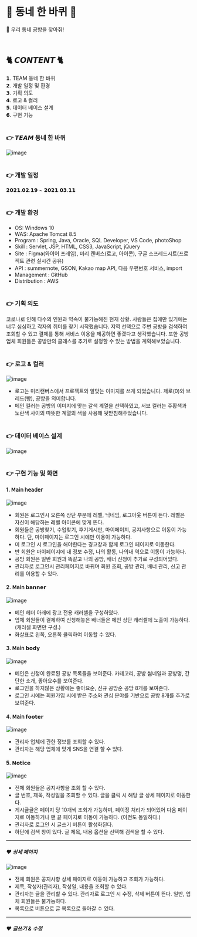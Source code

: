 # 🛴 동네 한 바퀴 🛴
🤎 우리 동네 공방을 찾아줘!

<br>

## 🐈 𝘾𝙊𝙉𝙏𝙀𝙉𝙏 🐈

𝟭. TEAM 동네 한 바퀴 <br>
𝟮. 개발 일정 및 환경 <br>
𝟯. 기획 의도 <br>
𝟰. 로고 & 컬러 <br>
𝟱. 데이터 베이스 설계 <br>
𝟲. 구현 기능 <br><br>


### 👉 𝙏𝙀𝘼𝙈 동네 한 바퀴
![image](https://user-images.githubusercontent.com/74957603/115673305-72fc9380-a387-11eb-827d-624df1b10862.png)
<br><br>

### 👉 개발 일정
𝟮𝟬𝟮𝟭.𝟬𝟮.𝟭𝟵 ~ 𝟮𝟬𝟮𝟭.𝟬𝟯.𝟭𝟭
<br><br>

### 👉 개발 환경
- OS: Windows 10
- WAS: Apache Tomcat 8.5
- Program : Spring, Java, Oracle, SQL Developer, VS Code, photoShop
- Skill : Servlet, JSP, HTML, CSS3, JavaScript, jQuery
- Site : Figma(와이어 프레임), 미리 캔버스(로고, 아이콘), 구글 스프레드시트(프로젝트 관련 실시간 공유)
- API : summernote, GSON, Kakao map API, 다음 우편번호 서비스, import
- Management : GitHub
- Distribution : AWS
<br><br>

### 👉 기획 의도
코로나로 인해 다수의 인원과 약속이 불가능해진 현재 상황. 사람들은 집에만 있기에는 너무 심심하고 각자의 취미를 찾기 시작했습니다.
지역 선택으로 주변 공방을 검색하여 조회할 수 있고 결제를 통해 서비스 이용을 제공하면 좋겠다고 생각했습니다.
또한 공방 업체 회원들은 공방만의 클래스를 추가로 설정할 수 있는 방법을 계획해보았습니다.
<br><br>

### 👉 로고 & 컬러
![image](https://user-images.githubusercontent.com/74957603/115675842-ef907180-a389-11eb-849e-b42b82619213.png)
- 로고는 미리캔버스에서 프로젝트와 알맞는 이미지를 쓰게 되었습니다. 제로(0)와 브레드(빵), 공방을 의미합니다.
- 메인 컬러는 공방의 이미지에 맞는 갈색 계열을 선택하였고, 서브 컬러는 주황색과 노란색 사이의 따뜻한 계열의 색을 사용해 뒷받침해주었습니다.
<br><br>

### 👉 데이터 베이스 설계
![image](https://user-images.githubusercontent.com/74957603/115676368-7d6c5c80-a38a-11eb-93ed-1fb6461ea447.png)
<br><br>

### 👉 구현 기능 및 화면
  #### 1. 𝖬𝖺𝗂𝗇 𝗁𝖾𝖺𝖽𝖾𝗋 <br>
  ![image](https://user-images.githubusercontent.com/74957603/115677464-75f98300-a38b-11eb-9ede-96b4e533b0fa.png)
  - 회원은 로그인시 오른쪽 상단 부분에 레벨, 닉네임, 로그아웃 버튼이 뜬다. 레벨은 자신이 해당하는 레벨 아이콘에 맞게 뜬다.
  - 회원들은 공방찾기, 수업찾기, 후기게시판, 마이페이지, 공지사항으로 이동이 가능하다. 단, 마이페이지는 로그인 시에만 이용이 가능하다. 
  - 미 로그인 시 로그인을 해야한다는 경고창과 함께 로그인 페이지로 이동한다.
  - 반 회원은 마이페이지에 내 정보 수정, 나의 활동, 나의내 역으로 이동이 가능하다. 
  - 공방 회원은 일반 회원과 똑같고 나의 공방, 배너 신청이 추가로 구성되어있다. 
  - 관리자로 로그인시 관리페이지로 바뀌며 회원 조회, 공방 관리, 배너 관리, 신고 관리를 이용할 수 있다.

  #### 2. 𝖬𝖺𝗂𝗇 𝗯𝗮𝗻𝗻𝗲𝗿 <br>
  ![image](https://user-images.githubusercontent.com/74957603/115679640-c1ad2c00-a38d-11eb-8272-a5d6f1efdffc.png)
  - 메인 헤더 아래에 광고 전용 캐러셀을 구성하였다.
  - 업체 회원들이 결제하여 신청해놓은 배너들은 메인 상단 캐러셀에 노출이 가능하다. (캐러셀 화면만 구성.)
  - 화살표로 왼쪽, 오른쪽 클릭하여 이동할 수 있다.
  
  #### 3. 𝖬𝖺𝗂𝗇 𝗯𝗼𝗱𝘆 <br>
  ![image](https://user-images.githubusercontent.com/74957603/115679918-0c2ea880-a38e-11eb-97db-29112688f830.png)
  - 메인은 신청이 완료된 공방 목록들을 보여준다. 카테고리, 공방 썸네일과 공방명, 간단한 소개, 좋아요수를 보여준다.
  - 로그인을 하지않은 상황에는 좋아요순, 신규 공방순 공방 8개를 보여준다. 
  - 로그인 시에는 회원가입 시에 받은 주소와 관심 분야를 기반으로 공방 8개를 추가로 보여준다.
  
  #### 4. 𝖬𝖺𝗂𝗇 𝗳𝗼𝗼𝘁𝗲𝗿 <br>
  ![image](https://user-images.githubusercontent.com/74957603/115680304-6b8cb880-a38e-11eb-85d8-16495d3cc545.png)
  - 관리자 업체에 관한 정보를 조회할 수 있다. 
  - 관리자는 해당 업체에 맞게 SNS을 연결 할 수 있다.
  
  #### 5. 𝗡𝗼𝘁𝗶𝗰𝗲 <br>
  ![image](https://user-images.githubusercontent.com/74957603/115680633-b3134480-a38e-11eb-8959-363295ef5f88.png)
  - 전체 회원들은 공지사항을 조회 할 수 있다.
  - 글 번호, 제목, 작성일을 조회할 수 있다. 글을 클릭 시 해당 글 상세 페이지로 이동한다. 
  - 게시글글은 페이지 당 10개씩 조회가 가능하며, 페이징 처리가 되어있어 다음 페이지로 이동하거나 맨 끝 페이지로 이동이 가능하다. (이전도 동일하다.)
  - 관리자로 로그인 시 글쓰기 버튼이 활성화된다.
  - 하단에 검색 창이 있다. 글 제목, 내용 옵션을 선택해 검색을 할 수 있다.
    
  ---
  ##### ❤ 상세 페이지 <br>
  ![image](https://user-images.githubusercontent.com/74957603/115681048-1b622600-a38f-11eb-91b6-9e307436262f.png)
  - 전체 회원은 공지사항 상세 페이지로 이동이 가능하고 조회가 가능하다.
  - 제목, 작성자(관리자), 작성일, 내용을 조회할 수 있다.
  - 관리자는 글을 관리할 수 있다. 관리자로 로그인 시 수정, 삭제 버튼이 뜬다. 일반, 업체 회원들은 불가능하다.
  - 목록으로 버튼으로 글 목록으로 돌아갈 수 있다.
  
  ---
  ##### ❤ 글쓰기 & 수정 <br>
  
  
  















